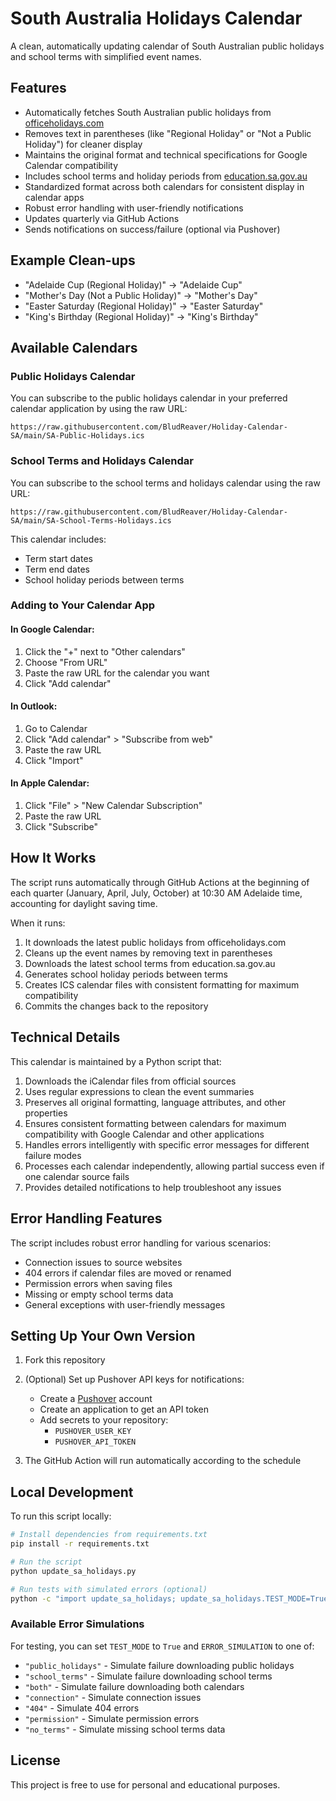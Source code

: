 # South Australia Holidays Calendar

A clean, automatically updating calendar of South Australian public holidays and school terms with simplified event names.

## Features

- Automatically fetches South Australian public holidays from [officeholidays.com](https://www.officeholidays.com/ics-all/australia/south-australia)
- Removes text in parentheses (like "Regional Holiday" or "Not a Public Holiday") for cleaner display
- Maintains the original format and technical specifications for Google Calendar compatibility
- Includes school terms and holiday periods from [education.sa.gov.au](https://www.education.sa.gov.au/students/term-dates-south-australian-state-schools)
- Standardized format across both calendars for consistent display in calendar apps
- Robust error handling with user-friendly notifications
- Updates quarterly via GitHub Actions
- Sends notifications on success/failure (optional via Pushover)

## Example Clean-ups

- "Adelaide Cup (Regional Holiday)" → "Adelaide Cup"
- "Mother's Day (Not a Public Holiday)" → "Mother's Day"
- "Easter Saturday (Regional Holiday)" → "Easter Saturday"
- "King's Birthday (Regional Holiday)" → "King's Birthday"

## Available Calendars

### Public Holidays Calendar

You can subscribe to the public holidays calendar in your preferred calendar application by using the raw URL:
```
https://raw.githubusercontent.com/BludReaver/Holiday-Calendar-SA/main/SA-Public-Holidays.ics
```

### School Terms and Holidays Calendar

You can subscribe to the school terms and holidays calendar using the raw URL:
```
https://raw.githubusercontent.com/BludReaver/Holiday-Calendar-SA/main/SA-School-Terms-Holidays.ics
```
This calendar includes:
- Term start dates
- Term end dates
- School holiday periods between terms

### Adding to Your Calendar App

#### In Google Calendar:
1. Click the "+" next to "Other calendars"
2. Choose "From URL"
3. Paste the raw URL for the calendar you want
4. Click "Add calendar"

#### In Outlook:
1. Go to Calendar
2. Click "Add calendar" > "Subscribe from web"
3. Paste the raw URL
4. Click "Import"

#### In Apple Calendar:
1. Click "File" > "New Calendar Subscription"
2. Paste the raw URL
3. Click "Subscribe"

## How It Works

The script runs automatically through GitHub Actions at the beginning of each quarter (January, April, July, October) at 10:30 AM Adelaide time, accounting for daylight saving time.

When it runs:
1. It downloads the latest public holidays from officeholidays.com
2. Cleans up the event names by removing text in parentheses
3. Downloads the latest school terms from education.sa.gov.au
4. Generates school holiday periods between terms
5. Creates ICS calendar files with consistent formatting for maximum compatibility
6. Commits the changes back to the repository

## Technical Details

This calendar is maintained by a Python script that:
1. Downloads the iCalendar files from official sources
2. Uses regular expressions to clean the event summaries
3. Preserves all original formatting, language attributes, and other properties
4. Ensures consistent formatting between calendars for maximum compatibility with Google Calendar and other applications
5. Handles errors intelligently with specific error messages for different failure modes
6. Processes each calendar independently, allowing partial success even if one calendar source fails
7. Provides detailed notifications to help troubleshoot any issues

## Error Handling Features

The script includes robust error handling for various scenarios:
- Connection issues to source websites
- 404 errors if calendar files are moved or renamed
- Permission errors when saving files
- Missing or empty school terms data
- General exceptions with user-friendly messages

## Setting Up Your Own Version

1. Fork this repository
2. (Optional) Set up Pushover API keys for notifications:
   - Create a [Pushover](https://pushover.net/) account
   - Create an application to get an API token
   - Add secrets to your repository:
     - `PUSHOVER_USER_KEY`
     - `PUSHOVER_API_TOKEN`

3. The GitHub Action will run automatically according to the schedule

## Local Development

To run this script locally:

```bash
# Install dependencies from requirements.txt
pip install -r requirements.txt

# Run the script
python update_sa_holidays.py

# Run tests with simulated errors (optional)
python -c "import update_sa_holidays; update_sa_holidays.TEST_MODE=True; update_sa_holidays.ERROR_SIMULATION='404'; update_sa_holidays.main()"
```

### Available Error Simulations

For testing, you can set `TEST_MODE` to `True` and `ERROR_SIMULATION` to one of:
- `"public_holidays"` - Simulate failure downloading public holidays
- `"school_terms"` - Simulate failure downloading school terms
- `"both"` - Simulate failure downloading both calendars
- `"connection"` - Simulate connection issues
- `"404"` - Simulate 404 errors
- `"permission"` - Simulate permission errors
- `"no_terms"` - Simulate missing school terms data

## License

This project is free to use for personal and educational purposes. 